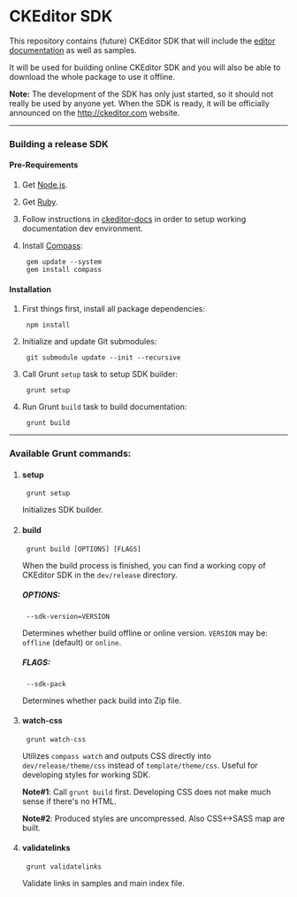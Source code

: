 # CKEditor SDK #

This repository contains (future) CKEditor SDK that will include the [editor documentation](http://docs.ckeditor.com/) as well as samples.

It will be used for building online CKEditor SDK and you will also be able to download the whole package to use it offline.

**Note:** The development of the SDK has only just started, so it should not really be used by anyone yet. When the SDK is ready, it will be officially announced on the <http://ckeditor.com> website.

---

### Building a release SDK

#### Pre-Requirements

1. Get [Node.js](http://nodejs.org/).

1. Get [Ruby](http://www.ruby-lang.org/en/).

1. Follow instructions in [ckeditor-docs](https://github.com/ckeditor/ckeditor-docs) in order to 
setup working documentation dev environment.

1. Install [Compass](http://compass-style.org/):

        gem update --system
        gem install compass

#### Installation

1. First things first, install all package dependencies:

        npm install

1. Initialize and update Git submodules:

        git submodule update --init --recursive

1. Call Grunt `setup` task to setup SDK builder:

        grunt setup

1. Run Grunt `build` task to build documentation:

        grunt build

---

### Available Grunt commands:

1. #### setup

        grunt setup
    
    Initializes SDK builder.

1. #### build

        grunt build [OPTIONS] [FLAGS]
    
    When the build process is finished, you can find a working copy of CKEditor SDK in the `dev/release` directory.

    ##### OPTIONS:
    
        --sdk-version=VERSION
    
    Determines whether build offline or online version. `VERSION` may be: `offline` (default) or `online`. 
    
    ##### FLAGS:
    
        --sdk-pack
    
    Determines whether pack build into Zip file.

1. #### watch-css

        grunt watch-css
    
    Utilizes `compass watch` and outputs CSS directly into `dev/release/theme/css` instead of `template/theme/css`. Useful for developing styles
    for working SDK.
    
    **Note#1**: Call `grunt build` first. Developing CSS does not make much sense if there's no HTML.
    
    **Note#2**: Produced styles are uncompressed. Also CSS<->SASS map are built.

1. #### validatelinks
    
        grunt validatelinks
    
    Validate links in samples and main index file.